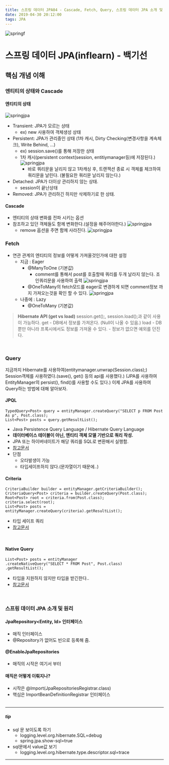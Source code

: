 ```yaml
---
title: 스프링 데이터 JPA04 - Cascade, Fetch, Query, 스프링 데이터 JPA 소개 및 원리
date: 2019-04-30 20:12:00
tags: JPA
---
```

![springf](/images/jpa_logo.png)
# 스프링 데이터 JPA(inflearn) - 백기선 
## 핵심 개념 이해
### 엔티티의 상태와 Cascade

#### 엔티티의 상태
![springjpa](/images/jpa/jpa04-1.png)
- Transient: JPA가 모르는 상태
    - ex)  new 사용하여 객체생성 상태
- Persistent: JPA가 관리중인 상태 (1차 캐시, Dirty Checking(변경사항을 계속체크), Write Behind, ...)
    - ex)  session.save()를 통해 저장한 상태
    - 1차 캐시(persistent context(session, entitiymanager등)에 저장된다.)
        ![springjpa](/images/jpa/jpa04-2.png)
        - 바로 쿼리문을 날리지 않고 1차캐싱 후, 트랜잭션 종료 시 객체를 체크하여 쿼리문을 날린다.
        (불필요한 쿼리문 날리지 않는다.)
- Detached: JPA가 더이상 관리하지 않는 상태.
    - session이 끝난상태
- Removed: JPA가 관리하긴 하지만 삭제하기로 한 상태.

#### Cascade
- 엔티티의 상태 변화를 전파 시키는 옵션
- 참조하고 있던 객체들도 함께 변화한다.(설정을 해주어야한다.)
    ![springjpa](/images/jpa/jpa04-3.png)
    - remove 옵션을 주면 함께 사라진다.
    ![springjpa](/images/jpa/jpa04-4.png)
    
### Fetch
- 연관 관계의 엔티티의 정보를 어떻게 가져올것인가에 대한 설정
    - 지금 : Eager
        - @ManyToOne (기본값)
            - comment를 통해서 post를 호출할때 쿼리를 두개 날라지 않는다. 조인쿼리문을 사용하여 출력
            ![springjpa](/images/jpa/jpa04-6.png)
        - @OneToMany의 fetch모드를 eager로 변경하게 되면 comment정보 까지 가져오는것을 확인 할 수 있다.
        ![springjpa](/images/jpa/jpa04-5.png)
    - 나중에 : Lazy
        - @OneToMany (기본값)
        
>**Hibernate API (get vs load)**
session.get();, session.load();과 같이 사용이 가능하다.
get
    - DB에서 정보를 가져온다. (Null이 나올 수 있음.)
load
    - DB뿐만 아니라 프록시에서도 정보를 가져올 수 있다.
    - 정보가 없으면 예외를 던진다.

<br>

### Query
지금까지 Hibernate를 사용하여(entitymanager.unwrap(Session.class);) Session객체를 사용하였다.(save(), get() 등의 api를 사용했다.)
(JPA를 사용하여 EntityManager의 persist(), find()를 사용할 수도 있다.)
이제 JPA를 사용하여 Query하는 방법에 대해 알아보자. 

#### JPQL
```
TypedQuery<Post> query = entityManager.createQuery("SELECT p FROM Post As p", Post.class);
List<Post> posts = query.getResultList();
```

- Java Persistence Query Language / Hibernate Query Language
- **데이터베이스 테이블이 아닌, 엔티티 객체 모델 기반으로 쿼리 작성.**
- JPA 또는 하이버네이트가 해당 쿼리를 SQL로 변환해서 실행함.
- [참고문서](https://docs.jboss.org/hibernate/orm/5.2/userguide/html_single/Hibernate_User_Guide.html#hql)
- 단점
    - 오타발생이 가능
    - 타입세이프하지 않다.(문자열이기 때문에..)

#### Criteria
```
CriteriaBuilder builder = entityManager.getCriteriaBuilder();
CriteriaQuery<Post> criteria = builder.createQuery(Post.class);
Root<Post> root = criteria.from(Post.class);
criteria.select(root);
List<Post> posts = entityManager.createQuery(criteria).getResultList();
```

- 타입 세이프 쿼리
- [참고문서](https://docs.jboss.org/hibernate/orm/5.2/userguide/html_single/Hibernate_User_Guide.html#criteria)
<br>

#### Native Query
```
List<Post> posts = entityManager
.createNativeQuery("SELECT * FROM Post", Post.class)
.getResultList();
```
- 타입을 지원하지 않지만 타입을 받긴한다..
- [참고문서](https://docs.jboss.org/hibernate/orm/5.2/userguide/html_single/Hibernate_User_Guide.html#sql)
<br>

### 스프링 데이터 JPA 소개 및 원리

#### JpaRepository<Entity, Id> 인터페이스
- 매직 인터페이스
- @Repository가 없어도 빈으로 등록해 줌.

#### @EnableJpaRepositories
- 매직의 시작은 여기서 부터

#### 매직은 어떻게 이뤄지나?
- 시작은 @Import(JpaRepositoriesRegistrar.class)
- 핵심은 ImportBeanDefinitionRegistrar 인터페이스
<br><Br>
---
##### tip
- sql 문 보이도록 하기
    - logging.level.org.hibernate.SQL=debug
    - spring.jpa.show-sql=true
- sql문에서 value값 보기
    - logging.level.org.hibernate.type.descriptor.sql=trace
---
<br>

